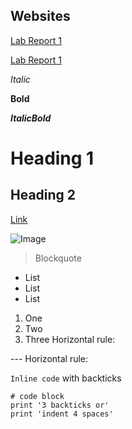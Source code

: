 ## Websites
[Lab Report 1](lab-report-1-week-2.html) 

[Lab Report 1](https://lilianjma.github.io/lab-report-1-week-2.html)


*Italic*

**Bold**

***ItalicBold***
# Heading 1
## Heading 2
[Link](http://a.com)

![Image](http://url/a.png)
> Blockquote	 	

* List
* List
* List

1. One
2. Two
3. Three
Horizontal rule:

---	Horizontal rule:

`Inline code` with backticks

```
# code block
print '3 backticks or'
print 'indent 4 spaces'
```